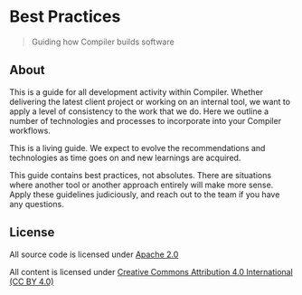 # Best Practices

> Guiding how Compiler builds software

## About

This is a guide for all development activity within Compiler. Whether delivering
the latest client project or working on an internal tool, we want to apply a
level of consistency to the work that we do. Here we outline a number of
technologies and processes to incorporate into your Compiler workflows.

This is a living guide. We expect to evolve the recommendations and technologies
as time goes on and new learnings are acquired.

This guide contains best practices, not absolutes. There are situations where
another tool or another approach entirely will make more sense. Apply these
guidelines judiciously, and reach out to the team if you have any questions.

## License

All source code is licensed under [Apache 2.0](./LICENSE)

All content is licensed under [Creative Commons Attribution 4.0 International (CC BY 4.0)](https://creativecommons.org/licenses/by/4.0/)
